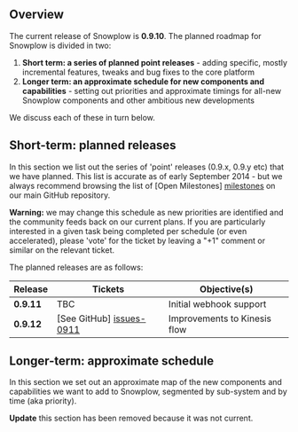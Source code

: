 ## Overview

The current release of Snowplow is **0.9.10**. The planned roadmap for Snowplow is divided in two:

1. **Short term: a series of planned point releases** - adding specific, mostly incremental features, tweaks and bug fixes to the core platform
2. **Longer term: an approximate schedule for new components and capabilities** - setting out priorities and approximate timings for all-new Snowplow components and other ambitious new developments

We discuss each of these in turn below.

## Short-term: planned releases

In this section we list out the series of 'point' releases (0.9.x, 0.9.y etc) that we have planned. This list is accurate as of early September 2014 - but we always recommend browsing the list of [Open Milestones] [milestones] on our main GitHub repository.

**Warning:** we may change this schedule as new priorities are identified and the community feeds back on our current plans. If you are particularly interested in a given task being completed per schedule (or even accelerated), please 'vote' for the ticket by leaving a "+1" comment or similar on the relevant ticket.

The planned releases are as follows:

| Release   | Tickets                     | Objective(s)                           |
|------------|----------------------------|----------------------------------------|
| **0.9.11**  | TBC  | Initial webhook support           |
| **0.9.12** | [See GitHub] [issues-0911] | Improvements to Kinesis flow                        |

## Longer-term: approximate schedule

In this section we set out an approximate map of the new components and capabilities we want to add to Snowplow, segmented by sub-system and by time (aka priority).

**Update** this section has been removed because it was not current.

[milestones]: https://github.com/snowplow/snowplow/issues/milestones

[issues-0911]: https://github.com/snowplow/snowplow/milestones/Fred%20Kinesis%201

[scalding]: https://github.com/twitter/scalding
[redshift]: http://aws.amazon.com/redshift/